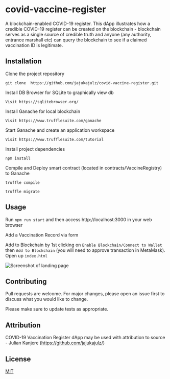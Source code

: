# covid-vaccine-register
A blockchain-enabled COVID-19 register. This dApp illustrates how a credible COVID-19 register can be created on the blockchain - 
blockchain serves as a single source of credible truth and anyone (any authority, entrance marshall etc) can query the blockchain
 to see if a claimed vaccination ID is legitimate.

## Installation
Clone the project repository
```
git clone  https://github.com/jajukajulz/covid-vaccine-register.git
```

Install DB Browser for SQLite to graphically view db
```
Visit https://sqlitebrowser.org/
``` 

Install Ganache for local blockchain
```
Visit https://www.trufflesuite.com/ganache
``` 

Start Ganache and create an application workspace
```
Visit https://www.trufflesuite.com/tutorial
``` 
Install project dependencies
```
npm install
```

Compile and Deploy smart contract (located in contracts/VaccineRegistry) to Ganache
```
truffle compile

truffle migrate
```

## Usage
Run `npm run start`  and then access http://localhost:3000 in your web browser

Add a Vaccination Record via form

Add to Blockchain by 1st clicking on `Enable Blockchain/Connect to Wallet` then `Add to Blockchain` (you will need to approve transaction in MetaMask).
Open up `index.html` 

![Screenshot of landing page](https://github.com/jajukajulz/covid-vaccine-register/blob/main/public/images/covid_vaccine_register.png?raw=true)

## Contributing
Pull requests are welcome. For major changes, please open an issue first to discuss what you would like to change.

Please make sure to update tests as appropriate.

## Attribution
COVID-19 Vaccination Register dApp may be used with attribution to source - Julian Kanjere (https://github.com/jajukajulz/)

## License
[MIT](https://choosealicense.com/licenses/mit/)
